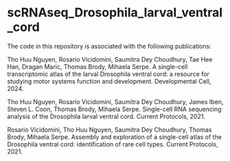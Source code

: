 # scRNAseq_Drosophila_larval_ventral_cord
The code in this repository is associated with the following publications:

Tho Huu Nguyen, Rosario Vicidomini, Saumitra Dey Choudhury, Tae Hee Han, Dragan Maric, Thomas Brody, Mihaela Serpe.
A single-cell transcriptomic atlas of the larval Drosophila ventral cord: a resource for studying motor systems function and development.
Developmental Cell, 2024.

Tho Huu Nguyen, Rosario Vicidomini, Saumitra Dey Choudhury, James Iben, Steven L. Coon, Thomas Brody, Mihaela Serpe.
Single-cell RNA sequencing analysis of the Drosophila larval ventral cord.
Current Protocols, 2021.

Rosario Vicidomini, Tho Huu Nguyen, Saumitra Dey Choudhury, Thomas Brody, Mihaela Serpe.
Assembly and exploration of a single-cell atlas of the Drosophila ventral cord: identification of rare cell types.
Current Protocols, 2021.
